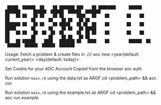 ```
 █████  ██████  ██    ██ ███████ ███    ██ ████████      ██████  ███████      ██████  ██████  ██████  ███████ 
██   ██ ██   ██ ██    ██ ██      ████   ██    ██        ██    ██ ██          ██      ██    ██ ██   ██ ██    
███████ ██   ██ ██    ██ █████   ██ ██  ██    ██        ██    ██ █████       ██      ██    ██ ██   ██ █████ 
██   ██ ██   ██  ██  ██  ██      ██  ██ ██    ██        ██    ██ ██          ██      ██    ██ ██   ██ ██    
██   ██ ██████    ████   ███████ ██   ████    ██         ██████  ██           ██████  ██████  ██████  ███████
 ```

Usage:
Fetch a problem & create files in ./<year>/<day>/
aoc new <year(default: current_year)> <day(default: today)>

Set Cookie for your AOC Account Copied from the browser
aoc auth <cookie>

Run solution `main.rb` using the data.txt as ARGF
cd <problem_path> && aoc run

Run solution `main.rb` using the example.txt as ARGF
cd <problem_path> && aoc run example
